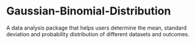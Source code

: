 # Gaussian-Binomial-Distribution
A data analysis package that helps users determine the mean, standard deviation and probability distribution of different datasets and outcomes. 
